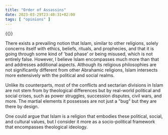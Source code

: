 ```yaml
---
title: "Order of Assassins"
date: 2023-03-29T23:40:31+02:00
tags: [ "opinions" ]
---
```


{{<youtube vG8qmlKdRjs>}}

There exists a prevailing notion that Islam, similar to other religions, solely concerns itself with ethics, beliefs, 
rituals, and prophecies, and that it is going through some kind of 'bad phase' or being misused, which is not entirely false.
However, I believe Islam encompasses much more than that and addresses additional aspects. Although its religious philosophies 
are not significantly different from other Abrahamic religions, Islam intersects more extensively with the political and social realms.

Unlike its counterparts, most of the conflicts and sectarian divisions in Islam are not stem from by theological differences 
but by real-world political and social crises, such as power struggles, succession disputes, civil wars, and more.
The martial elements it possesses are not just a "bug" but they are there by design.

One could argue that Islam is a 
religion that embodies these political, social, and cultural values, but I consider it more as a socio-political framework 
that encompasses theological ideology.

